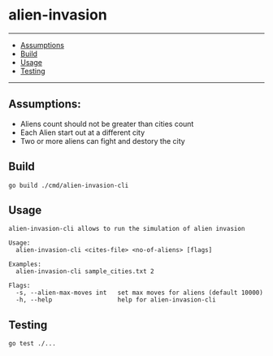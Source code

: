 # alien-invasion

---
* [Assumptions](#assumptions)
* [Build](#build)
* [Usage](#usage)
* [Testing](#testing)
---
## Assumptions:
* Aliens count should not be greater than cities count
* Each Alien start out at a different city
* Two or more aliens can fight and destory the city

## Build
    go build ./cmd/alien-invasion-cli

## Usage
    alien-invasion-cli allows to run the simulation of alien invasion
    
    Usage:
      alien-invasion-cli <cites-file> <no-of-aliens> [flags]
    
    Examples:
      alien-invasion-cli sample_cities.txt 2
    
    Flags:
      -s, --alien-max-moves int   set max moves for aliens (default 10000)
      -h, --help                  help for alien-invasion-cli

## Testing
    go test ./...